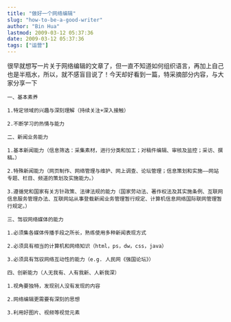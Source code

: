 ```yaml
---
title: "做好一个网络编辑"
slug: "how-to-be-a-good-writer"
author: "Bin Hua"
lastmod: 2009-03-12 05:37:36
date: 2009-03-12 05:37:36
tags: ["运营"]
---
```


很早就想写一片关于网络编辑的文章了，但一直不知道如何组织语言，再加上自己也是半瓶水，所以，就不感盲目说了！今天却好看到一篇，特采摘部分内容，与大家分享一下

```
一、基本素养

1.特定领域的兴趣与深刻理解（持续关注+深入接触）

2.不断学习的热情与能力

二、新闻业务能力

1.基本新闻能力（信息筛选：采集素材，进行分类和加工；对稿件编辑、审核及监控；采访、撰稿。）

2.特殊新闻能力（网页制作、网络管理与维护、网上调查、论坛管理；信息策划和实施——网站专题、栏目、频道的策划及实施能力。）

3.遵循党和国家有关方针政策、法律法规的能力（国家劳动法、著作权法及其实施条例、互联网信息服务管理办法、互联网站从事登载新闻业务管理暂行规定、计算机信息网络国际联网管理暂行规定。）

三、驾驭网络媒体的能力

1.必须集各媒体传播手段之所长，熟练使用多种新闻表现方式

2.必须具有相当的计算机和网络知识（html，ps，dw，css，java）

3.必须具有驾驭网络互动性的能力（e.g. 人民网《强国论坛》）

四、创新能力（人无我有、人有我新、人新我深）

1.视角要独特，发现别人没有发现的内容

2.网络编辑更需要有深刻的思想

3.利用好图片、视频等视觉元素
```
